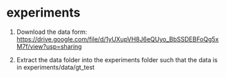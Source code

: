 # experiments

1. Download the data form: https://drive.google.com/file/d/1yUXupVH8J6eQUyo_BbSSDEBFoQg5xM7f/view?usp=sharing

2. Extract the data folder into the experiments folder such that the data is in experiments/data/gt_test

